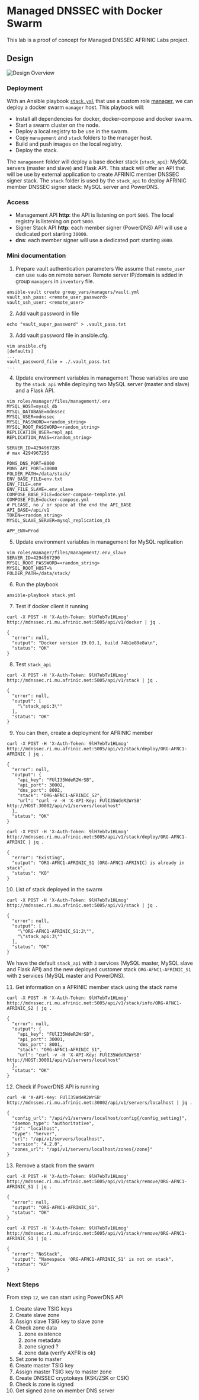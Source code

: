 # Managed DNSSEC with Docker Swarm #

This lab is a proof of concept for Managed DNSSEC AFRINIC Labs project.


## Design ##
![Design Overview](diagram.png)


### Deployment ###
With an Ansible playbook [`stack.yml`](stack.yml) that use a custom role [manager](roles/manager), we can deploy a docker swarm `manager` host. This playbook will:
* Install all dependencies for docker, docker-compose and docker swarm.
* Start a swarm cluster on the node.
* Deploy a local registry to be use in the swarm.
* Copy `management` and `stack` folders to the manager host.
* Build and push images on the local registry.
* Deploy the stack.

The `management` folder will deploy a base docker stack (`stack_api`): MySQL servers (master and slave) and Flask API. This stack will offer an API that will be use by external application to create AFRINIC member DNSSEC signer stack.
The `stack` folder is used by the `stack_api` to deploy AFRINIC member DNSSEC signer stack: MySQL server and PowerDNS.


### Access ###
* Management API **http**: the API is listening on port `5005`. The local registry is listening on port `5000`.
* Signer Stack API **http**: each member signer (PowerDNS) API will use a dedicated port starting `30000`.
* **dns**: each member signer will use a dedicated port starting `8000`.

### Mini documentation ###
1. Prepare vault authentication parameters
We assume that `remote_user` can use `sudo` on remote server. Remote server IP/domain is added in group `managers` in `inventory` file.
```
ansible-vault create group_vars/managers/vault.yml
vault_ssh_pass: <remote_user_password>
vault_ssh_user: <remote_user>

```
2. Add vault password in file
```
echo "vault_super_password" > .vault_pass.txt
```
3. Add vault password file in ansible.cfg.
```
vim ansible.cfg
[defaults]
...
vault_password_file = ./.vault_pass.txt
...
```
4. Update environment variables in management
Those variables are use by the `stack_api` while deploying two MySQL server (master and slave) and a Flask API.
```
vim roles/manager/files/management/.env
MYSQL_HOST=mysql_db
MYSQL_DATABASE=mdnssec
MYSQL_USER=mdnssec
MYSQL_PASSWORD=<random_string>
MYSQL_ROOT_PASSWORD=<random_string>
REPLICATION_USER=repl_api
REPLICATION_PASS=<random_string>

SERVER_ID=4294967285
# max 4294967295

PDNS_DNS_PORT=8000
PDNS_API_PORT=30000
FOLDER_PATH=/data/stack/
ENV_BASE_FILE=env.txt
ENV_FILE=.env
ENV_FILE_SLAVE=.env_slave
COMPOSE_BASE_FILE=docker-compose-template.yml
COMPOSE_FILE=docker-compose.yml
# PLEASE, no / or space at the end the API_BASE
API_BASE=/api/v1
TOKEN=<random_string>
MYSQL_SLAVE_SERVER=mysql_replication_db

APP_ENV=Prod
```
5. Update environment variables in management for MySQL replication
```
vim roles/manager/files/management/.env_slave
SERVER_ID=4294967290
MYSQL_ROOT_PASSWORD=<random_string>
MYSQL_ROOT_HOST=%
FOLDER_PATH=/data/stack/
```
6. Run the playbook
```
ansible-playbook stack.yml
```
7. Test if docker client it running
```
curl -X POST -H 'X-Auth-Token: 9lH7ebTv1HLmog'  http://mdnssec.ri.mu.afrinic.net:5005/api/v1/docker | jq .

{
  "error": null,
  "output": "Docker version 19.03.1, build 74b1e89e8a\n",
  "status": "OK"
}
```
8. Test `stack_api`
```
curl -X POST -H 'X-Auth-Token: 9lH7ebTv1HLmog'  http://mdnssec.ri.mu.afrinic.net:5005/api/v1/stack | jq .

{
  "error": null,
  "output": [
    "\"stack_api:3\""
  ],
  "status": "OK"
}
```
9. You can then, create a deployment for AFRINIC member
```
curl -X POST -H 'X-Auth-Token: 9lH7ebTv1HLmog'  http://mdnssec.ri.mu.afrinic.net:5005/api/v1/stack/deploy/ORG-AFNC1-AFRINIC | jq .

{
  "error": null,
  "output": {
    "api_key": "FUlI35WdeR2WrSB",
    "api_port": 30002,
    "dns_port": 8002,
    "stack": "ORG-AFNC1-AFRINIC_S2",
    "url": "curl -v -H 'X-API-Key: FUlI35WdeR2WrSB' http://HOST:30002/api/v1/servers/localhost"
  },
  "status": "OK"
}

curl -X POST -H 'X-Auth-Token: 9lH7ebTv1HLmog'  http://mdnssec.ri.mu.afrinic.net:5005/api/v1/stack/deploy/ORG-AFNC1-AFRINIC | jq .

{
  "error": "Existing",
  "output": "ORG-AFNC1-AFRINIC_S1 (ORG-AFNC1-AFRINIC) is already in stack",
  "status": "KO"
}

```
10. List of stack deployed in the swarm
```
curl -X POST -H 'X-Auth-Token: 9lH7ebTv1HLmog'  http://mdnssec.ri.mu.afrinic.net:5005/api/v1/stack | jq .

{
  "error": null,
  "output": [
    "\"ORG-AFNC1-AFRINIC_S1:2\"",
    "\"stack_api:3\""
  ],
  "status": "OK"
}

```
We have the default `stack_api` with `3` services (MySQL master, MySQL slave and Flask API) and the new deployed customer stack `ORG-AFNC1-AFRINIC_S1` with `2` services (MySQL master and PowerDNS).

11. Get information on a AFRINIC member stack using the stack name
```
curl -X POST -H 'X-Auth-Token: 9lH7ebTv1HLmog'  http://mdnssec.ri.mu.afrinic.net:5005/api/v1/stack/info/ORG-AFNC1-AFRINIC_S2 | jq .

{
  "error": null,
  "output": {
    "api_key": "FUlI35WdeR2WrSB",
    "api_port": 30001,
    "dns_port": 8001,
    "stack": "ORG-AFNC1-AFRINIC_S1",
    "url": "curl -v -H 'X-API-Key: FUlI35WdeR2WrSB' http://HOST:30001/api/v1/servers/localhost"
  },
  "status": "OK"
}

```
12. Check if PowerDNS API is running
```
curl -H 'X-API-Key: FUlI35WdeR2WrSB' http://mdnssec.ri.mu.afrinic.net:30002/api/v1/servers/localhost | jq .

{
  "config_url": "/api/v1/servers/localhost/config{/config_setting}",
  "daemon_type": "authoritative",
  "id": "localhost",
  "type": "Server",
  "url": "/api/v1/servers/localhost",
  "version": "4.2.0",
  "zones_url": "/api/v1/servers/localhost/zones{/zone}"
}

```
13. Remove a stack from the swarm
```
curl -X POST -H 'X-Auth-Token: 9lH7ebTv1HLmog'  http://mdnssec.ri.mu.afrinic.net:5005/api/v1/stack/remove/ORG-AFNC1-AFRINIC_S1 | jq .

{
  "error": null,
  "output": "ORG-AFNC1-AFRINIC_S1",
  "status": "OK"
}

curl -X POST -H 'X-Auth-Token: 9lH7ebTv1HLmog'  http://mdnssec.ri.mu.afrinic.net:5005/api/v1/stack/remove/ORG-AFNC1-AFRINIC_S1 | jq .

{
  "error": "NoStack",
  "output": "Namespace 'ORG-AFNC1-AFRINIC_S1' is not on stack",
  "status": "KO"
}

```

### Next Steps ###
From step `12`, we can start using PowerDNS API
1. Create slave TSIG keys
2. Create slave zone
3. Assign slave TSIG key to slave zone
4. Check zone data
    1. zone existence
    2. zone metadata
    3. zone signed ?
    4. zone data (verify AXFR is ok)
5. Set zone to master
6. Create master TSIG key
7. Assign master TSIG key to master zone
8. Create DNSSEC cryptokeys (KSK/ZSK or CSK)
9. Check is zone is signed
10. Get signed zone on member DNS server
